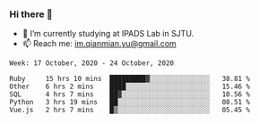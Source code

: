 ### Hi there 👋

- 🔭 I’m currently studying at IPADS Lab in SJTU.
- 📫 Reach me: im.qianmian.yu@gmail.com

<!--START_SECTION:waka-->
```text
Week: 17 October, 2020 - 24 October, 2020

Ruby     15 hrs 10 mins  █████████▓░░░░░░░░░░░░░░░   38.81 % 
Other    6 hrs 2 mins    ████░░░░░░░░░░░░░░░░░░░░░   15.46 % 
SQL      4 hrs 7 mins    ██▓░░░░░░░░░░░░░░░░░░░░░░   10.56 % 
Python   3 hrs 19 mins   ██░░░░░░░░░░░░░░░░░░░░░░░   08.51 % 
Vue.js   2 hrs 7 mins    █▒░░░░░░░░░░░░░░░░░░░░░░░   05.45 % 
```
<!--END_SECTION:waka-->

<!--
**yqmmm/yqmmm** is a ✨ _special_ ✨ repository because its `README.md` (this file) appears on your GitHub profile.

Here are some ideas to get you started:

- 🔭 I’m currently working on ...
- 🌱 I’m currently learning ...
- 👯 I’m looking to collaborate on ...
- 🤔 I’m looking for help with ...
- 💬 Ask me about ...
- 📫 How to reach me: ...
- 😄 Pronouns: ...
- ⚡ Fun fact: ...
-->
